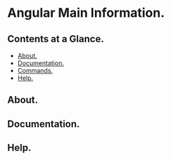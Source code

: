 # Angular Main Information.





## Contents at a Glance.
* [About.](#about)
* [Documentation.](#documentation)
* [Commands.](commands.md)
* [Help.](#help)





## About.





## Documentation.





## Help.
